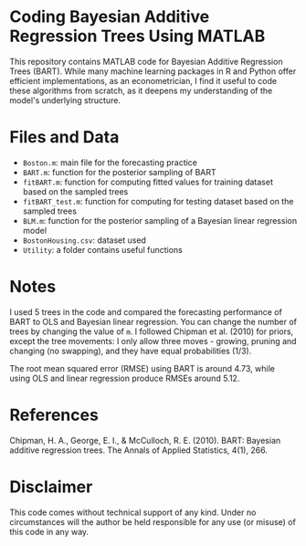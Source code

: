 # Coding Bayesian Additive Regression Trees Using MATLAB
This repository contains MATLAB code for Bayesian Additive Regression Trees (BART). While many machine learning packages in R and Python offer efficient implementations, as an econometrician, I find it useful to code these algorithms from scratch, as it deepens my understanding of the model's underlying structure.

# Files and Data
- `Boston.m`: main file for the forecasting practice
- `BART.m`: function for the posterior sampling of BART
- `fitBART.m`: function for computing fitted values for training dataset based on the sampled trees
- `fitBART_test.m`: function for computing for testing dataset based on the sampled trees
- `BLM.m`: function for the posterior sampling of a Bayesian linear regression model
- `BostonHousing.csv`: dataset used
- `Utility`: a folder contains useful functions

# Notes
I used 5 trees in the code and compared the forecasting performance of BART to OLS and Bayesian linear regression. You can change the number of trees by changing the value of `m`. I followed Chipman et al. (2010) for priors, except the tree movements: I only allow three moves - growing, pruning and changing (no swapping), and they have equal probabilities (1/3). 

The root mean squared error (RMSE) using BART is around 4.73, while using OLS and linear regression produce RMSEs around 5.12.

# References
Chipman, H. A., George, E. I., & McCulloch, R. E. (2010). BART: Bayesian additive regression trees. The Annals of Applied Statistics, 4(1), 266.

# Disclaimer
This code comes without technical support of any kind. Under no circumstances will the author be held responsible for any use (or misuse) of this code in any way.

